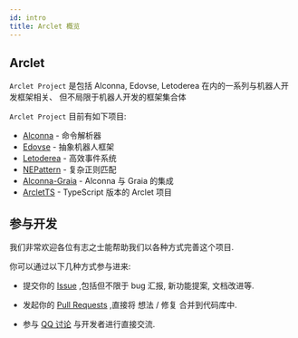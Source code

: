 ```yaml
---
id: intro
title: Arclet 概览
---
```


## Arclet

`Arclet Project` 是包括 Alconna, Edovse, Letoderea 在内的一系列与机器人开发框架相关、
但不局限于机器人开发的框架集合体

`Arclet Project` 目前有如下项目:

- [Alconna](https://github.com/ArcletProject/Alconna) - 命令解析器
- [Edovse](https://github.com/ArcletProject/Edovse) - 抽象机器人框架
- [Letoderea](https://github.com/ArcletProject/Letoderea) - 高效事件系统
- [NEPattern](https://github.com/ArcletProject/NEPattern) - 复杂正则匹配
- [Alconna-Graia](https://github.com/ArcletProject/Alconna-Graia) - Alconna 与 Graia 的集成
- [ArcletTS](https://github.com/ArcletProject/ArcletTS) - TypeScript 版本的 Arclet 项目

## 参与开发

我们非常欢迎各位有志之士能帮助我们以各种方式完善这个项目.

你可以通过以下几种方式参与进来:

 - 提交你的 [Issue](https://github.com/ArcletProject) ,包括但不限于 bug 汇报, 新功能提案, 文档改进等.

 - 发起你的 [Pull Requests](https://github.com/ArcletProject) ,直接将 想法 / 修复 合并到代码库中.

 - 参与 [QQ 讨论](https://jq.qq.com/?_wv=1027&k=PUPOnCSH) 与开发者进行直接交流.
